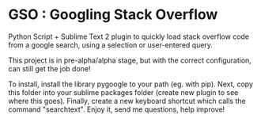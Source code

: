 # GSO : Googling Stack Overflow
Python Script + Sublime Text 2 plugin to quickly load stack overflow code from a google search, using a selection or user-entered query.

This project is in pre-alpha/alpha stage, but with the correct configuration, can still get the job done!

To install, install the library pygoogle to your path (eg. with pip).
Next, copy this folder into your sublime packages folder (create new plugin to see where this goes).
Finally, create a new keyboard shortcut which calls the command "searchtext".
Enjoy it, send me questions, help improve!
